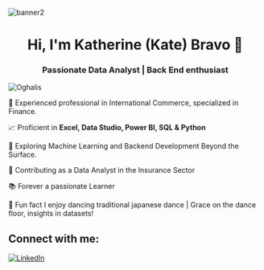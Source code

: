 ![banner2](https://github.com/Oghalis/Oghalis/assets/148403071/dfd390b3-32ea-44b0-9dd0-a1a458078201)

<h1 align="center">Hi, I'm Katherine (Kate) Bravo  👋</h1>
<h3 align="center">Passionate Data Analyst | Back End enthusiast</h3>

<p align="left"> <img src="https://komarev.com/ghpvc/?username=Oghalis&label=Profile%20views&color=0e75b6&style=flat" alt="Oghalis" /> </p>

:sunflower: Experienced professional in International Commerce, specialized in Finance.

:chart_with_upwards_trend: Proficient in **Excel, Data Studio, Power BI, SQL & Python**

:nut_and_bolt: Exploring Machine Learning and Backend Development Beyond the Surface.

🔭 Contributing as a Data Analyst in the Insurance Sector

:books: Forever a passionate Learner

:cherry_blossom: Fun fact I enjoy dancing traditional japanese dance | Grace on the dance floor, insights in datasets!


## Connect with me:
[![LinkedIn](https://img.shields.io/badge/LinkedIn-%230077B5.svg?logo=linkedin&logoColor=white)](https://www.linkedin.com/in/katherineoghalisbravo/)

<!--
**Oghalis/Oghalis** is a ✨ _special_ ✨ repository because its `README.md` (this file) appears on your GitHub profile.

Here are some ideas to get you started:

- 🔭 I’m currently working on ...
- 🌱 I’m currently learning ...
- 👯 I’m looking to collaborate on ...
- 🤔 I’m looking for help with ...
- 💬 Ask me about ...
- 📫 How to reach me: ...
- 😄 Pronouns: ...
- ⚡ Fun fact: ...
-->
